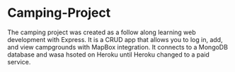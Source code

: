 # Camping-Project

The camping project was created as a follow along learning web development with Express. It is a CRUD app that allows you to log in, add, and view campgrounds with MapBox integration. It connects to a MongoDB database and wasa hsoted on Heroku until Heroku changed to a paid service.
